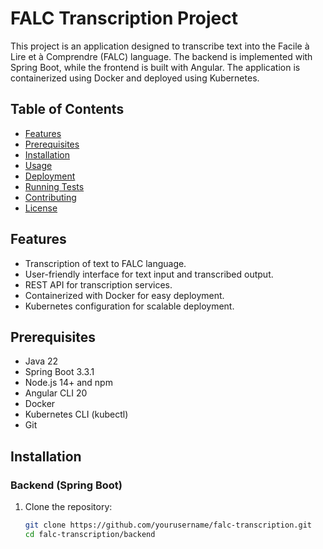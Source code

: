 # FALC Transcription Project

This project is an application designed to transcribe text into the Facile à Lire et à Comprendre (FALC) language. The backend is implemented with Spring Boot, while the frontend is built with Angular. The application is containerized using Docker and deployed using Kubernetes.

## Table of Contents
- [Features](#features)
- [Prerequisites](#prerequisites)
- [Installation](#installation)
- [Usage](#usage)
- [Deployment](#deployment)
- [Running Tests](#running-tests)
- [Contributing](#contributing)
- [License](#license)

## Features
- Transcription of text to FALC language.
- User-friendly interface for text input and transcribed output.
- REST API for transcription services.
- Containerized with Docker for easy deployment.
- Kubernetes configuration for scalable deployment.

## Prerequisites
- Java 22
- Spring Boot 3.3.1
- Node.js 14+ and npm
- Angular CLI 20
- Docker
- Kubernetes CLI (kubectl)
- Git

## Installation

### Backend (Spring Boot)
1. Clone the repository:
   ```bash
   git clone https://github.com/yourusername/falc-transcription.git
   cd falc-transcription/backend
